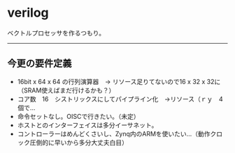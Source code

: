 # verilog
ベクトルプロセッサを作るつもり。

----

## 今更の要件定義

- 16bit x 64 x 64 の行列演算器　-> リソース足りてないので16 x 32 x 32に（SRAM使えばまだ行けるかも？）
- コア数　16　シストリックスにしてパイプライン化　->リソース（ｒｙ　4個で…
- 命令セットなし。OISCで行きたい。（未定）
- ホストとのインターフェイスは多分イーサネット。
- コントローラーはめんどくさいし、Zynq内のARMを使いたい…（動作クロック圧倒的に早いから多分大丈夫白目）
